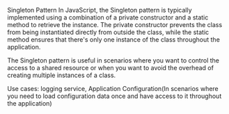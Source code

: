Singleton Pattern
In JavaScript, the Singleton pattern is typically implemented using a combination of a private constructor and a static method to retrieve the instance. The private constructor prevents the class from being instantiated directly from outside the class, while the static method ensures that there's only one instance of the class throughout the application.

The Singleton pattern is useful in scenarios where you want to control the access to a shared resource or when you want to avoid the overhead of creating multiple instances of a class. 

Use cases: logging service, Application Configuration(In scenarios where you need to load configuration data once and have access to it throughout the application)
